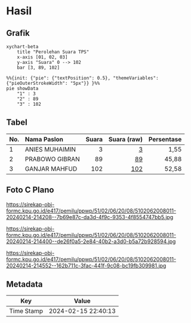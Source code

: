 # Hasil

## Grafik

```mermaid
xychart-beta
    title "Perolehan Suara TPS"
    x-axis [01, 02, 03]
    y-axis "Suara" 0 --> 102
    bar [3, 89, 102]
```

```mermaid
%%{init: {"pie": {"textPosition": 0.5}, "themeVariables": {"pieOuterStrokeWidth": "5px"}} }%%
pie showData
    "1" : 3
    "2" : 89
    "3" : 102
```

## Tabel

| No. | Nama Paslon    | Suara | Suara (raw) | Persentase |
|:--- |:-------------- | -----:| -----------:| ----------:|
| 1   | ANIES MUHAIMIN | 3     | [3][p-1]    | 1,55       |
| 2   | PRABOWO GIBRAN | 89    | [89][p-2]   | 45,88      |
| 3   | GANJAR MAHFUD  | 102   | [102][p-3]  | 52,58      |


[p-1]: https://github.com/gigit-pemilu/pemilu-2024-51-bali/blob/main/pilpres/hitung-suara/sub/51-bali/sub/02-tabanan/sub/06-kediri/sub/2008-nyambu/sub/011-tps/sub/paslon-1.txt
[p-2]: https://github.com/gigit-pemilu/pemilu-2024-51-bali/blob/main/pilpres/hitung-suara/sub/51-bali/sub/02-tabanan/sub/06-kediri/sub/2008-nyambu/sub/011-tps/sub/paslon-2.txt
[p-3]: https://github.com/gigit-pemilu/pemilu-2024-51-bali/blob/main/pilpres/hitung-suara/sub/51-bali/sub/02-tabanan/sub/06-kediri/sub/2008-nyambu/sub/011-tps/sub/paslon-3.txt

## Foto C Plano

https://sirekap-obj-formc.kpu.go.id/e417/pemilu/ppwp/51/02/06/20/08/5102062008011-20240214-214208--7b69e87c-da3d-4f9c-9353-4f8554747bb5.jpg

https://sirekap-obj-formc.kpu.go.id/e417/pemilu/ppwp/51/02/06/20/08/5102062008011-20240214-214400--de26f0a5-2e84-40b2-a3d0-b5a72b928594.jpg

https://sirekap-obj-formc.kpu.go.id/e417/pemilu/ppwp/51/02/06/20/08/5102062008011-20240214-214552--162b711c-3fac-441f-9c08-bc19fb309981.jpg


## Metadata

| Key        | Value               |
| ---------- | ------------------- |
| Time Stamp | 2024-02-15 22:40:13 |



